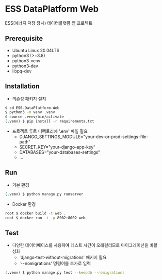 # ESS DataPlatform Web

ESS(에너지 저장 장치) 데이터플랫폼 웹 프로젝트

## Prerequisite
- Ubuntu Linux 20.04LTS
- python3 (>=3.8)
- python3-venv
- python3-dev
- libpq-dev

## Installation

- 의존성 패키지 설치

```sh
$ cd ESS-DataPlatform-Web
$ python3 -m venv .venv
$ source .venv/bin/activate
(.venv) $ pip install -r requirements.txt
```

- 프로젝트 루트 디렉토리에 '.env' 파일 필요
  - DJANGO_SETTINGS_MODULE="your-dev-or-prod-settings-file-path"
  - SECRET_KEY="your-django-app-key"
  - DATABASES="your-databases-settings"
  - ...

## Run
- 기본 환경
```sh
(.venv) $ python manage.py runserver
```

- Docker 환경
```sh
root $ docker build -t web .
root $ docker run -i -p 8002:8002 web
```

## Test
- 다양한 데이터베이스를 사용하여 테스트 시간이 오래걸리므로 마이그레이션을 비활성화
  - 'django-test-without-migrations' 패키지 필요
  - '--nomigrations' 명령어를 추가로 입력
```sh
(.venv) $ python manage.py test --keepdb --nomigrations
```
